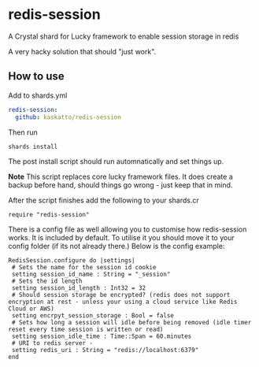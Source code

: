# redis-session
A Crystal shard for Lucky framework to enable session storage in redis

A very hacky solution that should "just work".

## How to use
Add to shards.yml
```yml
redis-session:
  github: kaskatto/redis-session
 ```
 Then run 
 ```cmd
 shards install
 ```
 The post install script should run automnatically and set things up.
 
 **Note** This script replaces core lucky framework files. It does create a backup before hand, should things go wrong - just keep that in mind.
 
 After the script finishes add the following to your shards.cr
 ```crystal
 require "redis-session"
 ```
 
 There is a config file as well allowing you to customise how redis-session works. It is included by default. To utilise it you should move it to your config folder (if its not already there.) Below is the config example:
 ```crystal
 RedisSession.configure do |settings|
  # Sets the name for the session id cookie
  setting session_id_name : String = "_session"
  # Sets the id length
  setting session_id_length : Int32 = 32
  # Should session storage be encrypted? (redis does not support encryption at rest - unless your using a cloud service like Redis Cloud or AWS)
  setting encrpyt_session_storage : Bool = false
  # Sets how long a session will idle before being removed (idle timer reset every time session is written or read)
  setting session_idle_time : Time::Span = 60.minutes
  # URI to redis server -
  setting redis_uri : String = "redis://localhost:6379"
end
```
